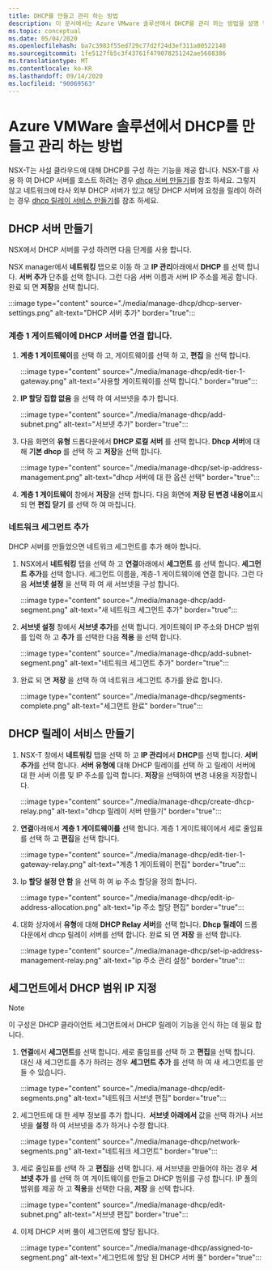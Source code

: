 ```yaml
---
title: DHCP를 만들고 관리 하는 방법
description: 이 문서에서는 Azure VMware 솔루션에서 DHCP를 관리 하는 방법을 설명 합니다.
ms.topic: conceptual
ms.date: 05/04/2020
ms.openlocfilehash: ba7c3983f55ed729c77d2f24d3ef311a00522148
ms.sourcegitcommit: 1fe5127fb5c3f43761f479078251242ae5688386
ms.translationtype: MT
ms.contentlocale: ko-KR
ms.lasthandoff: 09/14/2020
ms.locfileid: "90069563"
---
```

# <a name="how-to-create-and-manage-dhcp-in-azure-vmware-solution"></a>Azure VMWare 솔루션에서 DHCP를 만들고 관리 하는 방법

NSX-T는 사설 클라우드에 대해 DHCP를 구성 하는 기능을 제공 합니다. NSX-T를 사용 하 여 DHCP 서버를 호스트 하려는 경우 [dhcp 서버 만들기](#create-dhcp-server)를 참조 하세요. 그렇지 않고 네트워크에 타사 외부 DHCP 서버가 있고 해당 DHCP 서버에 요청을 릴레이 하려는 경우 [dhcp 릴레이 서비스 만들기](#create-dhcp-relay-service)를 참조 하세요.

## <a name="create-dhcp-server"></a>DHCP 서버 만들기

NSX에서 DHCP 서버를 구성 하려면 다음 단계를 사용 합니다.

NSX manager에서 **네트워킹** 탭으로 이동 하 고 **IP 관리**아래에서 **DHCP** 를 선택 합니다. **서버 추가** 단추를 선택 합니다. 그런 다음 서버 이름과 서버 IP 주소를 제공 합니다. 완료 되 면 **저장**을 선택 합니다.

:::image type="content" source="./media/manage-dhcp/dhcp-server-settings.png" alt-text="DHCP 서버 추가" border="true":::

### <a name="connect-dhcp-server-to-the-tier-1-gateway"></a>계층 1 게이트웨이에 DHCP 서버를 연결 합니다.

1. **계층 1 게이트웨이**를 선택 하 고, 게이트웨이를 선택 하 고, **편집** 을 선택 합니다.

   :::image type="content" source="./media/manage-dhcp/edit-tier-1-gateway.png" alt-text="사용할 게이트웨이를 선택 합니다." border="true":::

1. **IP 할당 집합 없음** 을 선택 하 여 서브넷을 추가 합니다.

   :::image type="content" source="./media/manage-dhcp/add-subnet.png" alt-text="서브넷 추가" border="true":::

1. 다음 화면의 **유형** 드롭다운에서 **DHCP 로컬 서버** 를 선택 합니다. **Dhcp 서버**에 대해 **기본 dhcp** 를 선택 하 고 **저장**을 선택 합니다.

   :::image type="content" source="./media/manage-dhcp/set-ip-address-management.png" alt-text="dhcp 서버에 대 한 옵션 선택" border="true":::

1. **계층 1 게이트웨이** 창에서 **저장**을 선택 합니다. 다음 화면에 **저장 된 변경 내용이**표시 되 면 **편집 닫기** 를 선택 하 여 마칩니다.

### <a name="add-a-network-segment"></a>네트워크 세그먼트 추가

DHCP 서버를 만들었으면 네트워크 세그먼트를 추가 해야 합니다.

1. NSX에서 **네트워킹** 탭을 선택 하 고 **연결**아래에서 **세그먼트** 를 선택 합니다. **세그먼트 추가**를 선택 합니다. 세그먼트 이름을, 계층-1 게이트웨이에 연결 합니다. 그런 다음 **서브넷 설정** 을 선택 하 여 새 서브넷을 구성 합니다. 

   :::image type="content" source="./media/manage-dhcp/add-segment.png" alt-text="새 네트워크 세그먼트 추가" border="true":::

1. **서브넷 설정** 창에서 **서브넷 추가**를 선택 합니다. 게이트웨이 IP 주소와 DHCP 범위를 입력 하 고 **추가** 를 선택한 다음 **적용** 을 선택 합니다.

   :::image type="content" source="./media/manage-dhcp/add-subnet-segment.png" alt-text="네트워크 세그먼트 추가" border="true":::

1. 완료 되 면 **저장** 을 선택 하 여 네트워크 세그먼트 추가를 완료 합니다.

   :::image type="content" source="./media/manage-dhcp/segments-complete.png" alt-text="세그먼트 완료" border="true":::

## <a name="create-dhcp-relay-service"></a>DHCP 릴레이 서비스 만들기

1. NSX-T 창에서 **네트워킹** 탭을 선택 하 고 **IP 관리**에서 **DHCP**를 선택 합니다. **서버 추가**를 선택 합니다. **서버 유형에** 대해 DHCP 릴레이를 선택 하 고 릴레이 서버에 대 한 서버 이름 및 IP 주소를 입력 합니다. **저장**을 선택하여 변경 내용을 저장합니다.

   :::image type="content" source="./media/manage-dhcp/create-dhcp-relay.png" alt-text="dhcp 릴레이 서버 만들기" border="true":::

1. **연결**아래에서 **계층 1 게이트웨이를** 선택 합니다. 계층 1 게이트웨이에서 세로 줄임표를 선택 하 고 **편집**을 선택 합니다.

   :::image type="content" source="./media/manage-dhcp/edit-tier-1-gateway-relay.png" alt-text="계층 1 게이트웨이 편집" border="true":::

1. Ip **할당 설정 안 함** 을 선택 하 여 ip 주소 할당을 정의 합니다.

   :::image type="content" source="./media/manage-dhcp/edit-ip-address-allocation.png" alt-text="ip 주소 할당 편집" border="true":::

1. 대화 상자에서 **유형**에 대해 **DHCP Relay 서버**를 선택 합니다. **Dhcp 릴레이** 드롭다운에서 dhcp 릴레이 서버를 선택 합니다. 완료 되 면 **저장** 을 선택 합니다.

   :::image type="content" source="./media/manage-dhcp/set-ip-address-management-relay.png" alt-text="ip 주소 관리 설정" border="true":::

## <a name="specify-a-dhcp-range-ip-on-segment"></a>세그먼트에서 DHCP 범위 IP 지정

> [!NOTE]
> 이 구성은 DHCP 클라이언트 세그먼트에서 DHCP 릴레이 기능을 인식 하는 데 필요 합니다. 

1. **연결**에서 **세그먼트**를 선택 합니다. 세로 줄임표를 선택 하 고 **편집**을 선택 합니다. 대신 새 세그먼트를 추가 하려는 경우 **세그먼트 추가** 를 선택 하 여 새 세그먼트를 만들 수 있습니다.

   :::image type="content" source="./media/manage-dhcp/edit-segments.png" alt-text="네트워크 서브넷 편집" border="true":::

1. 세그먼트에 대 한 세부 정보를 추가 합니다.  **서브넷 아래에서** 값을 선택 하거나 서브넷을 **설정** 하 여 서브넷을 추가 하거나 수정 합니다.

   :::image type="content" source="./media/manage-dhcp/network-segments.png" alt-text="네트워크 세그먼트" border="true":::

1. 세로 줄임표를 선택 하 고 **편집**을 선택 합니다. 새 서브넷을 만들어야 하는 경우 **서브넷 추가** 를 선택 하 여 게이트웨이를 만들고 DHCP 범위를 구성 합니다. IP 풀의 범위를 제공 하 고 **적용**을 선택한 다음, **저장** 을 선택 합니다.

   :::image type="content" source="./media/manage-dhcp/edit-subnet.png" alt-text="서브넷 편집" border="true":::

1. 이제 DHCP 서버 풀이 세그먼트에 할당 됩니다.

   :::image type="content" source="./media/manage-dhcp/assigned-to-segment.png" alt-text="세그먼트에 할당 된 DHCP 서버 풀" border="true":::
